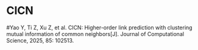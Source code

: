 # CICN
#Yao Y, Ti Z, Xu Z, et al. CICN: Higher-order link prediction with clustering mutual information of common neighbors[J]. Journal of Computational Science, 2025, 85: 102513.
